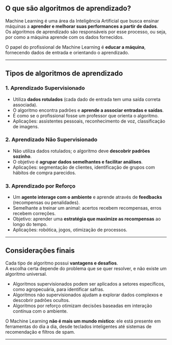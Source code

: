 ## O que são algoritmos de aprendizado?

Machine Learning é uma área da Inteligência Artificial que busca ensinar máquinas a **aprender e melhorar suas performances a partir de dados**.  
Os algoritmos de aprendizado são responsáveis por esse processo, ou seja, por como a máquina aprende com os dados fornecidos.  

O papel do profissional de Machine Learning é **educar a máquina**, fornecendo dados de entrada e orientando o aprendizado.

---

## Tipos de algoritmos de aprendizado

### 1. Aprendizado Supervisionado

- Utiliza **dados rotulados** (cada dado de entrada tem uma saída correta associada).  
- O algoritmo encontra padrões e **aprende a associar entradas e saídas**.  
- É como se o profissional fosse um professor que orienta o algoritmo.  
- Aplicações: assistentes pessoais, reconhecimento de voz, classificação de imagens.

### 2. Aprendizado Não Supervisionado

- Não utiliza dados rotulados; o algoritmo deve **descobrir padrões sozinho**.  
- O objetivo é **agrupar dados semelhantes e facilitar análises**.  
- Aplicações: segmentação de clientes, identificação de grupos com hábitos de compra parecidos.

### 3. Aprendizado por Reforço

- Um **agente interage com o ambiente** e aprende através de **feedbacks** (recompensas ou penalidades).  
- Semelhante a treinar um animal: acertos recebem recompensas, erros recebem correções.  
- Objetivo: aprender uma **estratégia que maximize as recompensas** ao longo do tempo.  
- Aplicações: robótica, jogos, otimização de processos.

---

## Considerações finais

Cada tipo de algoritmo possui **vantagens e desafios**.  
A escolha certa depende do problema que se quer resolver, e não existe um algoritmo universal.  

- Algoritmos supervisionados podem ser aplicados a setores específicos, como agropecuária, para identificar safras.  
- Algoritmos não supervisionados ajudam a explorar dados complexos e descobrir padrões ocultos.  
- Algoritmos por reforço otimizam decisões baseadas em interação contínua com o ambiente.  

O Machine Learning **não é mais um mundo místico**: ele está presente em ferramentas do dia a dia, desde teclados inteligentes até 
sistemas de recomendação e filtros de spam.  

---
